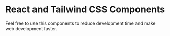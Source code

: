 # React and Tailwind CSS Components

Feel free to use this components to reduce development time and make web development faster.
